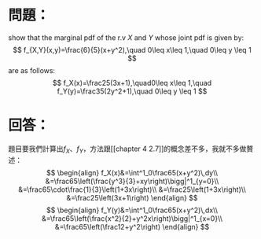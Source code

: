 # 問題：
show that the marginal pdf of the r.v $X$ and $Y$ whose joint pdf is given by:
$$
f_{X,Y}(x,y)=\frac{6}{5}(x+y^2),\quad 0\leq x\leq 1,\quad 0\leq y \leq 1
$$
are as follows:
$$
f_X(x)=\frac25(3x+1),\quad0\leq x\leq 1,\quad f_Y(y)=\frac35(2y^2+1),\quad 0\leq y \leq 1
$$
# 回答：
題目要我們計算出$f_X$、$f_Y$，方法跟[[chapter 4 2.7]]的概念差不多，我就不多做贅述：
$$
\begin{align}
f_X(x)&=\int^1_0\frac65(x+y^2)\,dy\\
&=\frac65\left(\frac{y^3}{3}+xy\right)\bigg|^1_{y=0}\\
&=\frac65\cdot\frac{1}{3}\left(1+3x\right)\\
&=\frac25\left(1+3x\right)\\
&=\frac25\left(3x+1\right)
\end{align}
$$
$$
\begin{align}
f_Y(y)&=\int^1_0\frac65(x+y^2)\,dx\\
&=\frac65\left(\frac{x^2}{2}+y^2x\right)\bigg|^1_{x=0}\\
&=\frac65\left(\frac12+y^2\right)
\end{align}
$$